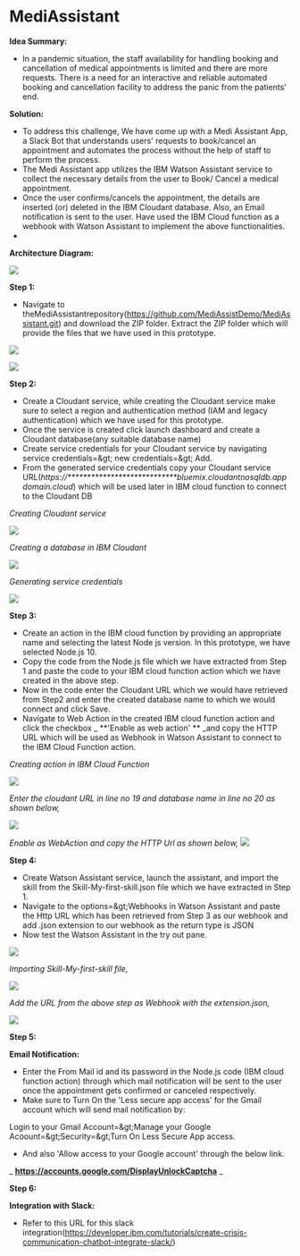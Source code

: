 # MediAssistant
**Idea Summary:**

- In a pandemic situation, the staff availability for handling booking and cancellation of medical appointments is limited and there are more requests. There is a need for an interactive and reliable automated booking and cancellation facility to address the panic from the patients&#39; end.

**Solution:**

- To address this challenge, We have come up with a Medi Assistant App, a Slack Bot that understands users&#39; requests to book/cancel an appointment and automates the process without the help of staff to perform the process.
- The Medi Assistant app utilizes the IBM Watson Assistant service to collect the necessary details from the user to Book/ Cancel a medical appointment.
- Once the user confirms/cancels the appointment, the details are inserted (or) deleted in the IBM Cloudant database. Also, an Email notification is sent to the user. Have used the IBM Cloud function as a webhook with Watson Assistant to implement the above functionalities.
-

**Architecture Diagram:**

![](RackMultipart20200731-4-e9gi4n_html_c8c542b87aed1df7.jpg)

**Step 1:**

- Navigate to theMediAssistantrepository(https://github.com/MediAssistDemo/MediAssistant.git) and download the ZIP folder. Extract the ZIP folder which will provide the files that we have used in this prototype.

![](RackMultipart20200731-4-e9gi4n_html_698567d481f07809.png)

![](RackMultipart20200731-4-e9gi4n_html_c4f20a01d731e7c0.png)

**Step 2:**

- Create a Cloudant service, while creating the Cloudant service make sure to select a region and authentication method (IAM and legacy authentication) which we have used for this prototype.
- Once the service is created click launch dashboard and create a Cloudant database(any suitable database name)
- Create service credentials for your Cloudant service by navigating service credentials=\&gt; new credentials=\&gt; Add.
- From the generated service credentials copy your Cloudant service URL(_https://\*\*\*\*\*\*\*\*\*\*\*\*\*\*\*\*\*\*\*\*\*\*\*\*\*\*\*\*bluemix.cloudantnosqldb.appdomain.cloud_) which will be used later in IBM cloud function to connect to the Cloudant DB

_Creating Cloudant service_

![](RackMultipart20200731-4-e9gi4n_html_6124cfd4879c44aa.png)

_Creating a database in IBM Cloudant_

![](RackMultipart20200731-4-e9gi4n_html_11cc234dae1921a1.png)

_Generating service credentials_

![](RackMultipart20200731-4-e9gi4n_html_e47ee21efed47bfb.png)

**Step 3:**

- Create an action in the IBM cloud function by providing an appropriate name and selecting the latest Node js version. In this prototype, we have selected Node.js 10.
- Copy the code from the Node.js file which we have extracted from Step 1 and paste the code to your IBM cloud function action which we have created in the above step.
- Now in the code enter the Cloudant URL which we would have retrieved from Step2 and enter the created database name to which we would connect and click Save.
- Navigate to Web Action in the created IBM cloud function action and click the checkbox _ **&#39;Enable as web action&#39; ** _and copy the HTTP URL which will be used as Webhook in Watson Assistant to connect to the IBM Cloud Function action.

_Creating action in IBM Cloud Function_

![](RackMultipart20200731-4-e9gi4n_html_66a87bdeb41b97a8.png)

_Enter the cloudant URL in line no 19 and database name in line no 20 as shown below,_

![](RackMultipart20200731-4-e9gi4n_html_935d21ea17f06425.png)

_Enable as WebAction and copy the HTTP Url as shown below,_ ![](RackMultipart20200731-4-e9gi4n_html_3fb7a029d96aed28.png)

**Step 4:**

- Create Watson Assistant service, launch the assistant, and import the skill from the Skill-My-first-skill.json file which we have extracted in Step 1.
- Navigate to the options=\&gt;Webhooks in Watson Assistant and paste the Http URL which has been retrieved from Step 3 as our webhook and add .json extension to our webhook as the return type is JSON
- Now test the Watson Assistant in the try out pane.

![](RackMultipart20200731-4-e9gi4n_html_90ee3d3c6a3865d5.png)

_Importing Skill-My-first-skill file,_

![](RackMultipart20200731-4-e9gi4n_html_f7ffb89e1d592e35.png)

_Add the URL from the above step as Webhook with the extension.json,_

![](RackMultipart20200731-4-e9gi4n_html_80661954f631a256.png)

**Step 5:**

**Email Notification:**

- Enter the From Mail id and its password in the Node.js code (IBM cloud function action) through which mail notification will be sent to the user once the appointment gets confirmed or canceled respectively.
- Make sure to Turn On the &#39;Less secure app access&#39; for the Gmail account which will send mail notification by:

Login to your Gmail Account=\&gt;Manage your Google Acoount=\&gt;Security=\&gt;Turn On Less Secure App access.

- And also &#39;Allow access to your Google account&#39; through the below link.

_ **https://accounts.google.com/DisplayUnlockCaptcha** _

**Step 6:**

**Integration with Slack:**

- Refer to this URL for this slack integration(https://developer.ibm.com/tutorials/create-crisis-communication-chatbot-integrate-slack/)
